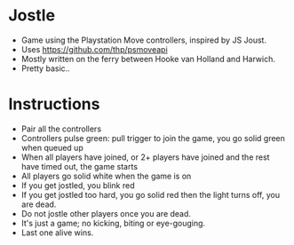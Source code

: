 # Jostle

* Game using the Playstation Move controllers, inspired by JS Joust.
* Uses https://github.com/thp/psmoveapi
* Mostly written on the ferry between Hooke van Holland and Harwich.
* Pretty basic..

# Instructions

* Pair all the controllers
* Controllers pulse green: pull trigger to join the game, you go solid green when queued up
* When all players have joined, or 2+ players have joined and the rest
  have timed out, the game starts
* All players go solid white when the game is on
* If you get jostled, you blink red
* If you get jostled too hard, you go solid red then the light turns
  off, you are dead. 
* Do not jostle other players once you are dead.
* It's just a game; no kicking, biting or eye-gouging.
* Last one alive wins.
